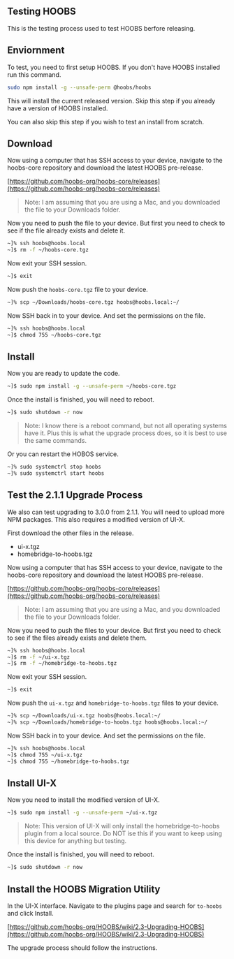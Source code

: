 ## Testing HOOBS
This is the testing process used to test HOOBS berfore releasing.

## Enviornment
To test, you need to first setup HOOBS. If you don't have HOOBS installed run this command.

```bash
sudo npm install -g --unsafe-perm @hoobs/hoobs
```

This will install the current released version. Skip this step if you already have a version of HOOBS installed.

You can also skip this step if you wish to test an install from scratch.

## Download
Now using a computer that has SSH access to your device, navigate to the hoobs-core repository and download the latest HOOBS pre-release.

[https://github.com/hoobs-org/hoobs-core/releases](https://github.com/hoobs-org/hoobs-core/releases)

> Note: I am assuming that you are using a Mac, and you downloaded the file to your Downloads folder.

Now you need to push the file to your device. But first you need to check to see if the file already exists and delete it.

```bash
~]% ssh hoobs@hoobs.local
~]$ rm -f ~/hoobs-core.tgz
```

Now exit your SSH session.

```bash
~]$ exit
```

Now push the `hoobs-core.tgz` file to your device.

```bash
~]% scp ~/Downloads/hoobs-core.tgz hoobs@hoobs.local:~/
```

Now SSH back in to your device. And set the permissions on the file.

```bash
~]% ssh hoobs@hoobs.local
~]$ chmod 755 ~/hoobs-core.tgz
```

## Install
Now you are ready to update the code.

```bash
~]$ sudo npm install -g --unsafe-perm ~/hoobs-core.tgz
```

Once the install is finished, you will need to reboot.

```bash
~]$ sudo shutdown -r now
```

> Note: I know there is a reboot command, but not all operating systems have it. Plus this is what the upgrade process does, so it is best to use the same commands.

Or you can restart the HOBOS service.

```bash
~]% sudo systemctrl stop hoobs
~]% sudo systemctrl start hoobs
```

## Test the 2.1.1 Upgrade Process
We also can test upgrading to 3.0.0 from 2.1.1. You will need to upload more NPM packages. This also requires a modified version of UI-X.

First download the other files in the release.

* ui-x.tgz
* homebridge-to-hoobs.tgz

Now using a computer that has SSH access to your device, navigate to the hoobs-core repository and download the latest HOOBS pre-release.

[https://github.com/hoobs-org/hoobs-core/releases](https://github.com/hoobs-org/hoobs-core/releases)

> Note: I am assuming that you are using a Mac, and you downloaded the file to your Downloads folder.

Now you need to push the files to your device. But first you need to check to see if the files already exists and delete them.

```bash
~]% ssh hoobs@hoobs.local
~]$ rm -f ~/ui-x.tgz
~]$ rm -f ~/homebridge-to-hoobs.tgz
```

Now exit your SSH session.

```bash
~]$ exit
```

Now push the `ui-x.tgz` and `homebridge-to-hoobs.tgz` files to your device.

```bash
~]% scp ~/Downloads/ui-x.tgz hoobs@hoobs.local:~/
~]% scp ~/Downloads/homebridge-to-hoobs.tgz hoobs@hoobs.local:~/
```

Now SSH back in to your device. And set the permissions on the file.

```bash
~]% ssh hoobs@hoobs.local
~]$ chmod 755 ~/ui-x.tgz
~]$ chmod 755 ~/homebridge-to-hoobs.tgz
```

## Install UI-X
Now you need to install the modified version of UI-X.

```bash
~]$ sudo npm install -g --unsafe-perm ~/ui-x.tgz
```

> Note: This version of UI-X will only install the homebridge-to-hoobs plugin from a local source. Do NOT ise this if you want to keep using this device for anything but testing.

Once the install is finished, you will need to reboot.

```bash
~]$ sudo shutdown -r now
```

## Install the HOOBS Migration Utility
In the UI-X interface. Navigate to the plugins page and search for `to-hoobs` and click Install.

[https://github.com/hoobs-org/HOOBS/wiki/2.3-Upgrading-HOOBS](https://github.com/hoobs-org/HOOBS/wiki/2.3-Upgrading-HOOBS)

The upgrade process should follow the instructions.

